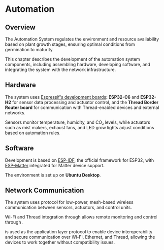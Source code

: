 # Automation

## Overview

The Automation System regulates the environment and resource availability based on plant growth stages, ensuring optimal
conditions from germination to maturity.

This chapter describes the development of the automation system components, including assembling hardware, developing
software, and integrating the system with the network infrastructure.

## Hardware

The system uses [Espressif's development boards](Espressif.md#hardware): **ESP32-C6** and **ESP32-H2** for sensor data
processing and actuator control, and the **Thread Border Router board** for communication with Thread-enabled devices
and external networks.

Sensors monitor temperature, humidity, and CO₂ levels, while actuators such as mist makers, exhaust fans, and LED grow
lights adjust conditions based on automation rules.

## Software

Development is based on [ESP-IDF](Espressif.md#esp-idf-framework), the official framework for ESP32,
with [ESP-Matter](Espressif.md#esp-matter-solution) integrated for Matter device support.

The environment is set up on **Ubuntu Desktop**.

## Network Communication

The system uses [](Thread.md) protocol for low-power, mesh-based wireless communication between sensors, actuators, and
control units.

Wi-Fi and Thread integration through [](Thread-Border-Routers.md) allows remote monitoring and control
through [](Dashboard.md).

[](Matter.md) is used as the application layer protocol to enable device interoperability and secure communication over
Wi-Fi, Ethernet, and Thread, allowing the devices to work together without compatibility issues.
